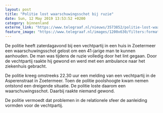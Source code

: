 ```yaml
---
layout: post
title: "Politie lost waarschuwingsschot bij ruzie"
date: Sun, 12 May 2019 13:53:52 +0200
category: binnenland
externe_link: "https://www.telegraaf.nl/nieuws/3573852/politie-lost-waarschuwingsschot-bij-ruzie"
feature_image: "https://www.telegraaf.nl/images/1200x630/filters:format(jpeg):quality(80)/cdn-kiosk-api.telegraaf.nl/a08a9efc-74ac-11e9-b1c7-02d2fb1aa1d7.jpg"
---
```


<p class="intro">De politie heeft zaterdagavond bij een vechtpartij in een huis in Zoetermeer een waarschuwingsschot gelost om een 41-jarige man te kunnen aanhouden. De man was tijdens de ruzie volledig door het lint gegaan. Door de vechtpartij raakte hij gewond en werd met een ambulance naar het ziekenhuis gebracht.</p> <p>De politie kreeg omstreeks 22.30 uur een melding van een vechtpartij in de Asperenstraat in Zoetermeer. Toen de politie poolshoogte kwam nemen ontstond een dreigende situatie. De politie loste daarom een waarschuwingsschot. Daarbij raakte niemand gewond.</p><p>De politie vermoedt dat problemen in de relationele sfeer de aanleiding vormden voor de vechtpartij.</p>
